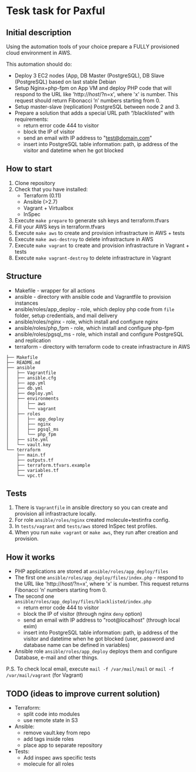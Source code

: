 # Tesk task for Paxful

## Initial description

Using the automation tools of your choice prepare a FULLY provisioned cloud environment in AWS.

This automation should do:

* Deploy 3 EC2 nodes (App, DB Master (PostgreSQL), DB Slave (PostgreSQL) based on last stable Debian
* Setup Nginx+php-fpm on App VM and deploy PHP code that will respond to the URL like 'http://_host_/?n=x', where 'x' is number. This request should return Fibonacci ’n’ numbers starting from 0.
* Setup master-slave (replication) PostgreSQL between node 2 and 3.
* Prepare a solution that adds a special URL path “/blacklisted” with requirements:
  * return error code 444 to visitor
  * block the IP of visitor
  * send an email with IP address to "test@domain.com"
  * insert into PostgreSQL table information: path, ip address of the visitor and datetime when he got blocked

## How to start

1. Clone repository
2. Check that you have installed:
    * Terraform (0.11)
    * Ansible (>2.7)
    * Vagrant + Virtualbox
    * InSpec
3. Execute `make prepare` to generate ssh keys and terraform.tfvars
4. Fill your AWS keys in terraform.tfvars
5. Execute `make aws` to create and provision infrastracture in AWS + tests
6. Execute `make aws-destroy` to delete infrastracture in AWS
7. Execute `make vagrant` to create and provision infrastracture in Vagrant + tests
8. Execute `make vagrant-destroy` to delete infrastracture in Vagrant

## Structure

* Makefile - wrapper for all actions
* ansible - directory with ansible code and Vagrantfile to provision instances
* ansible/roles/app_deploy - role, which deploy php code from `file` folder, setup credentials, and mail delivery
* ansible/roles/nginx - role, which install and configure nginx
* ansible/roles/php_fpm - role, which install and configure php-fpm
* ansible/roles/pgsql_ms - role, which install and configure PostgreSQL and replication
* terraform - directory with terraform code to create infrastracture in AWS

```text
├── Makefile
├── README.md
├── ansible
│   ├── Vagrantfile
│   ├── ansible.cfg
│   ├── app.yml
│   ├── db.yml
│   ├── deploy.yml
│   ├── environments
│   │   ├── aws
│   │   └── vagrant
│   ├── roles
│   │   ├── app_deploy
│   │   ├── nginx
│   │   ├── pgsql_ms
│   │   └── php_fpm
│   ├── site.yml
│   └── vault.key
└── terraform
    ├── main.tf
    ├── outputs.tf
    ├── terraform.tfvars.example
    ├── variables.tf
    └── vpc.tf
```

## Tests

1. There is `Vagrantfile` in ansible directory so you can create and provision all infrastracture locally.
2. For role `ansible/roles/nginx` created molecule+testinfra config.
3. In `tests/vagrant` and `tests/aws` stored InSpec test profiles.
4. When you run `make vagrant` or `make aws`, they run after creation and provision.

## How it works

* PHP applications are stored at `ansible/roles/app_deploy/files`
* The first one `ansible/roles/app_deploy/files/index.php` - respond to the URL like 'http://_host_/?n=x', where 'x' is number. This request returns Fibonacci ’n’ numbers starting from 0.
* The second one `ansible/roles/app_deploy/files/blacklisted/index.php`
  * return error code 444 to visitor
  * block the IP of visitor (through nginx `deny` option)
  * send an email with IP address to "root@localhost" (through local exim)
  * insert into PostgreSQL table information: path, ip address of the visitor and datetime when he got blocked (user, password and database name can be defined in variables)
* Ansible role `ansible/roles/app_deploy` deploys them and configure Database, e-mail and other things.

P.S. To check local email, execute `mail -f /var/mail/mail` or `mail -f /var/mail/vagrant` (for Vagrant)

## TODO (ideas to improve current solution)

* Terraform:
  * split code into modules
  * use remote state in S3
* Ansible:
  * remove vault.key from repo
  * add tags inside roles
  * place app to separate repository
* Tests:
  * Add inspec aws specific tests
  * molecule for all roles
